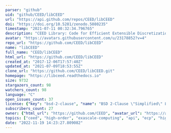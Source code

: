 ```yaml
---
parser: "github"
uid: "github/CEED/libCEED"
url: "https://api.github.com/repos/CEED/libCEED"
doi: "https://doi.org/10.5281/zenodo.5080235"
timestamp: "2021-07-11 00:32:34.796765"
description: "CEED Library: Code for Efficient Extensible Discretizations"
avatar: "https://avatars.githubusercontent.com/u/23178852?v=4"
repo_url: "https://github.com/CEED/libCEED"
name: "libCEED"
full_name: "CEED/libCEED"
html_url: "https://github.com/CEED/libCEED"
created_at: "2017-12-06T17:57:40Z"
updated_at: "2021-07-09T18:53:55Z"
clone_url: "https://github.com/CEED/libCEED.git"
homepage: "https://libceed.readthedocs.io"
size: 9732
stargazers_count: 98
watchers_count: 98
language: "C"
open_issues_count: 37
license: {"key": "bsd-2-clause", "name": "BSD 2-Clause \"Simplified\" License", "spdx_id": "BSD-2-Clause", "url": "https://api.github.com/licenses/bsd-2-clause", "node_id": "MDc6TGljZW5zZTQ="}
subscribers_count: 27
owner: {"html_url": "https://github.com/CEED", "avatar_url": "https://avatars.githubusercontent.com/u/23178852?v=4", "login": "CEED", "type": "Organization"}
topics: ["ceed", "high-order", "exascale-computing", "api", "ecp", "high-performance-computing"]
date: "2022-11-19 14:23:27.809082"
---
```

